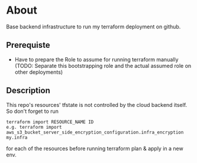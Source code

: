 # About
Base backend infrastructure to run my terraform deployment on github.

## Prerequiste

- Have to prepare the Role to assume for running terraform manually (TODO: Separate this bootstrapping role and the actual assumed role on other deployments)

## Description
This repo's resources' tfstate is not controlled by the cloud backend itself. So don't forget to run 

    terraform import RESOURCE_NAME ID
    e.g. terraform import aws_s3_bucket_server_side_encryption_configuration.infra_encryption my.infra 
    
for each of the resources before running terraform plan & apply in a new env.
